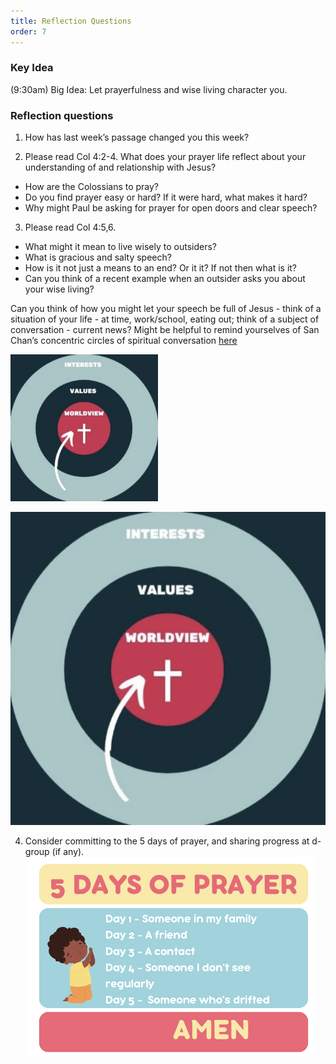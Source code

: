 ```yaml
---
title: Reflection Questions
order: 7
---
```


### Key Idea
 (9:30am) 
Big Idea: Let prayerfulness and wise living character you. 

### Reflection questions
1. How has last week’s passage changed you this week? 

2. Please read Col 4:2-4. 
What does your prayer life reflect about your understanding of and relationship with Jesus?
- How are the Colossians to pray? 
- Do you find prayer easy or hard? If it were hard, what makes it hard?
- Why might Paul be asking for prayer for open doors and clear speech?  

3. Please read Col 4:5,6.
- What might it mean to live wisely to outsiders? 
- What is gracious and salty speech? 
- How is it not just a means to an end? Or it it? If not then what is it? 
- Can you think of a recent example when an outsider asks you about your wise living? 

Can you think of how you might let your speech be full of Jesus - think of a situation of your life - at time, work/school, eating out; think of a subject of conversation - current news?
Might be helpful to remind yourselves of San Chan’s concentric circles of spiritual conversation [here](https://au.thegospelcoalition.org/article/spiritual-conversations/)


  <img width="236" alt="Screenshot 2023-07-01 134203" src="https://github.com/stgeorgeshurstville/bulletin/blob/main/images/WhatsApp%20Image%202024-09-21%20at%2017.27.29.jpeg">


![upload](https://github.com/stgeorgeshurstville/bulletin/blob/main/images/WhatsApp%20Image%202024-09-21%20at%2017.27.29.jpeg)

4. Consider committing to the 5 days of prayer, and sharing progress at d-group (if any). 
![upload](https://github.com/stgeorgeshurstville/bulletin/blob/main/images/WhatsApp%20Image%202024-09-21%20at%2017.21.10.jpeg)



